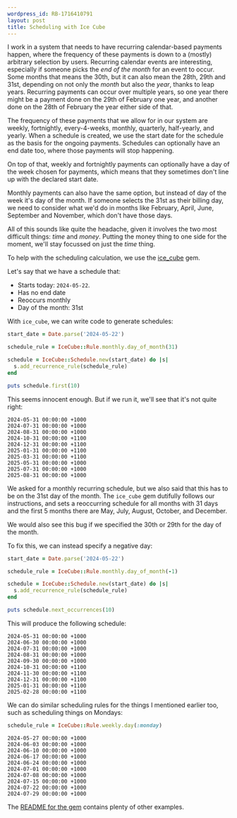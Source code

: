 ```yaml
---
wordpress_id: RB-1716410791
layout: post
title: Scheduling with Ice Cube
---
```


I work in a system that needs to have recurring calendar-based payments happen, where the frequency of these payments is down to a (mostly) arbitrary selection by users. Recurring calendar events are interesting, especially if someone picks the _end of the month_ for an event to occur. Some months that means the 30th, but it can also mean the 28th, 29th and 31st, depending on not only the _month_ but also the _year_, thanks to leap years. Recurring payments can occur over multiple years, so one year there might be a payment done on the 29th of February one year, and another done on the 28th of February the year either side of that.

The frequency of these payments that we allow for in our system are weekly, fortnightly, every-4-weeks, monthly, quarterly, half-yearly, and yearly. When a schedule is created, we use the start date for the schedule as the basis for the ongoing payments. Schedules can optionally have an end date too, where those payments will stop happening.

On top of that, weekly and fortnightly payments can optionally have a day of the week chosen for payments, which means that they sometimes don't line up with the declared start date.

Monthly payments can also have the same option, but instead of day of the week it's day of the month. If someone selects the 31st as their billing day, we need to consider what we'd do in months like February, April, June, September and November, which don't have those days.

All of this sounds like quite the headache, given it involves the two most difficult things: _time_ and _money_. Putting the money thing to one side for the moment, we'll stay focussed on just the _time_ thing.

To help with the scheduling calculation, we use the [ice_cube](https://rubygems.org/gems/ice_cube) gem.

Let's say that we have a schedule that:

* Starts today: `2024-05-22`.
* Has no end date
* Reoccurs monthly
* Day of the month: 31st

With `ice_cube`, we can write code to generate schedules:

```ruby
start_date = Date.parse('2024-05-22')

schedule_rule = IceCube::Rule.monthly.day_of_month(31)

schedule = IceCube::Schedule.new(start_date) do |s|
  s.add_recurrence_rule(schedule_rule)
end

puts schedule.first(10)
```

This seems innocent enough. But if we run it, we'll see that it's not quite right:

```text
2024-05-31 00:00:00 +1000
2024-07-31 00:00:00 +1000
2024-08-31 00:00:00 +1000
2024-10-31 00:00:00 +1100
2024-12-31 00:00:00 +1100
2025-01-31 00:00:00 +1100
2025-03-31 00:00:00 +1100
2025-05-31 00:00:00 +1000
2025-07-31 00:00:00 +1000
2025-08-31 00:00:00 +1000
```

We asked for a monthly recurring schedule, but we also said that this has to be on the 31st day of the month. The `ice_cube` gem dutifully follows our instructions, and sets a reoccurring schedule for all months with 31 days and the first 5 months there are May, July, August, October, and December.

We would also see this bug if we specified the 30th or 29th for the day of the month.

To fix this, we can instead specify a negative day:

```ruby
start_date = Date.parse('2024-05-22')

schedule_rule = IceCube::Rule.monthly.day_of_month(-1)

schedule = IceCube::Schedule.new(start_date) do |s|
  s.add_recurrence_rule(schedule_rule)
end

puts schedule.next_occurrences(10)
```

This will produce the following schedule:

```text
2024-05-31 00:00:00 +1000
2024-06-30 00:00:00 +1000
2024-07-31 00:00:00 +1000
2024-08-31 00:00:00 +1000
2024-09-30 00:00:00 +1000
2024-10-31 00:00:00 +1100
2024-11-30 00:00:00 +1100
2024-12-31 00:00:00 +1100
2025-01-31 00:00:00 +1100
2025-02-28 00:00:00 +1100
```

We can do similar scheduling rules for the things I mentioned earlier too, such as scheduling things on Mondays:

```ruby
schedule_rule = IceCube::Rule.weekly.day(:monday)
```

```text
2024-05-27 00:00:00 +1000
2024-06-03 00:00:00 +1000
2024-06-10 00:00:00 +1000
2024-06-17 00:00:00 +1000
2024-06-24 00:00:00 +1000
2024-07-01 00:00:00 +1000
2024-07-08 00:00:00 +1000
2024-07-15 00:00:00 +1000
2024-07-22 00:00:00 +1000
2024-07-29 00:00:00 +1000
```

The [README for the gem](https://github.com/ice-cube-ruby/ice_cube) contains plenty of other examples.
